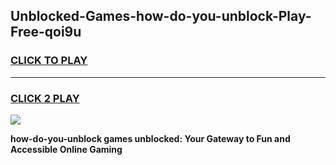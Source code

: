 
## Unblocked-Games-how-do-you-unblock-Play-Free-qoi9u
<h3>
<a href="https://premium76.site?title=how-do-you-unblock&ref=10A">CLICK TO PLAY</a></h3>
<hr>

<h3>
<a href="https://premium76.site?title=how-do-you-unblock&ref=10A">CLICK 2 PLAY</a>
  
</h3>

<a href="https://premium76.site?title=how-do-you-unblock&ref=10A"><img src="https://clearcache.store/games.png"></a>


**how-do-you-unblock games unblocked: Your Gateway to Fun and Accessible Online Gaming**
